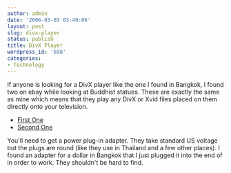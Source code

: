 ```yaml
---
author: admin
date: '2006-03-03 03:40:06'
layout: post
slug: divx-player
status: publish
title: DivX Player
wordpress_id: '698'
categories:
- Technology
---
```


If anyone is looking for a DivX player like the one I found in Bangkok,
I found two on ebay while looking at Buddhist statues. These are exactly
the same as mine which means that they play any DivX or Xvid files
placed on them directly onto your television.

-   [First
    One](http://cgi.ebay.com/MULTI-FUNCTIONAL-AV-HDD-PLAYER_W0QQitemZ5872639800QQcategoryZ73839QQcmdZViewItem)
-   [Second
    One](http://cgi.ebay.com/MULTI-FUNCTIONAL-AV-HDD-PLAYER_W0QQitemZ5868045186QQcategoryZ73839QQcmdZViewItem)

You'll need to get a power plug-in adapter. They take standard US
voltage but the plugs are round (like they use in Thailand and a few
other places). I found an adapter for a dollar in Bangkok that I just
plugged it into the end of in order to work. They shouldn't be hard to
find.
